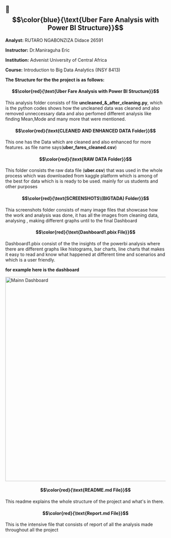## 🚖 $$\color{blue}{\text{Uber Fare Analysis with Power BI Structure}}$$

**Analyst:** RUTARO NGABONZIZA Didace   26591

**Instructor:** Dr.Maniraguha Eric

**Institution:** Advenist University of Central Africa

**Course:** Introduction to Big Data Analytics (INSY 8413)

**The Structure for the the project is as follows:**

#### $$\color{red}{\text{Uber Fare Analysis with Power BI Structure}}$$


This analysis folder consists of file **uncleaned_&_after_cleaning.py**, which is the python codes shows how the uncleaned data was cleaned and also removed unneccessary data and also perfomed different analysis like finding Mean,Mode and many more that were mentioned.


#### $$\color{red}{\text{CLEANED AND ENHANCED DATA Folder}}$$


This one has the Data which are cleaned and also enhanced for more features.
as file name says(**uber_fares_cleaned.csv**)

#### $$\color{red}{\text{RAW DATA Folder}}$$


This folder consists the raw data file (**uber.csv**) that was used in the whole process which was downloaded from kaggle platform which is among of the best for data which is is ready to be used. mainly for us students and other purposes

#### $$\color{red}{\text{SCREENSHOTS\(BIGTADA) Folder}}$$


Thia screenshots folder consists of many image files that showcase how the work and analysis was done, it has all the images from cleaning data, analysing , making different graphs until to the final Dashboard

#### $$\color{red}{\text{Dashboard1.pbix File}}$$


Dashboard1.pbix consist of the the insights of the powerbi analysis where there are different graphs like histograms, bar charts, line charts that makes it easy to read and know what happened at different time and scenarios and which is a user friendly.

**for example here is the dashboard**

<img width="1158" height="641" alt="Mainn Dashboard" src="https://github.com/user-attachments/assets/5a782529-3a42-49ed-bbe0-49d5e6d32481" />


#### $$\color{red}{\text{README.md File}}$$


This readme explains the whole structure of the project and what's in there.

#### $$\color{red}{\text{Report.md File}}$$

This is the intensive file that consists of report of all the analysis made throughout all the project
